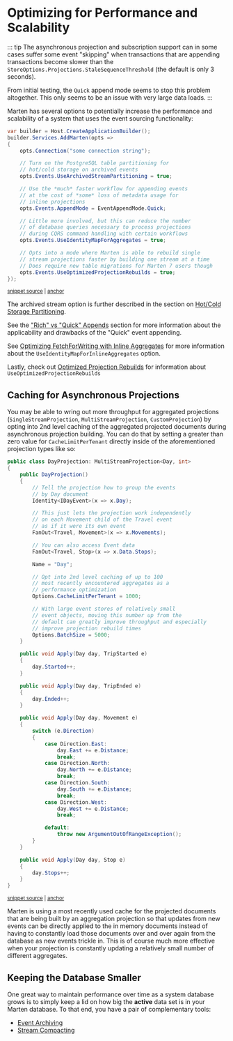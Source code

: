 # Optimizing for Performance and Scalability <Badge type="tip" text="7.25" />

::: tip
The asynchronous projection and subscription support can in some cases suffer some event "skipping" when transactions
that are appending transactions become slower than the `StoreOptions.Projections.StaleSequenceThreshold` (the default is only 3 seconds).

From initial testing, the `Quick` append mode seems to stop this problem altogether. This only seems to be an issue with 
very large data loads.
:::

Marten has several options to potentially increase the performance and scalability of a system that uses
the event sourcing functionality:

<!-- snippet: sample_turn_on_optimizations_for_event_sourcing -->
<a id='snippet-sample_turn_on_optimizations_for_event_sourcing'></a>
```cs
var builder = Host.CreateApplicationBuilder();
builder.Services.AddMarten(opts =>
{
    opts.Connection("some connection string");

    // Turn on the PostgreSQL table partitioning for
    // hot/cold storage on archived events
    opts.Events.UseArchivedStreamPartitioning = true;

    // Use the *much* faster workflow for appending events
    // at the cost of *some* loss of metadata usage for
    // inline projections
    opts.Events.AppendMode = EventAppendMode.Quick;

    // Little more involved, but this can reduce the number
    // of database queries necessary to process projections
    // during CQRS command handling with certain workflows
    opts.Events.UseIdentityMapForAggregates = true;

    // Opts into a mode where Marten is able to rebuild single
    // stream projections faster by building one stream at a time
    // Does require new table migrations for Marten 7 users though
    opts.Events.UseOptimizedProjectionRebuilds = true;
});
```
<sup><a href='https://github.com/JasperFx/marten/blob/master/src/EventSourcingTests/Examples/Optimizations.cs#L32-L59' title='Snippet source file'>snippet source</a> | <a href='#snippet-sample_turn_on_optimizations_for_event_sourcing' title='Start of snippet'>anchor</a></sup>
<!-- endSnippet -->

The archived stream option is further described in the section on [Hot/Cold Storage Partitioning](/events/archiving.html#hot-cold-storage-partitioning).

See the ["Rich" vs "Quick" Appends](/events/appending.html#rich-vs-quick-appends) section for more information about the
applicability and drawbacks of the "Quick" event appending.

See [Optimizing FetchForWriting with Inline Aggregates](/scenarios/command_handler_workflow.html#optimizing-fetchforwriting-with-inline-aggregates) for more information
about the `UseIdentityMapForInlineAggregates` option.

Lastly, check out [Optimized Projection Rebuilds](/events/projections/rebuilding.html#optimized-projection-rebuilds) for information about `UseOptimizedProjectionRebuilds`

## Caching for Asynchronous Projections

You may be able to wring out more throughput for aggregated projections (`SingleStreamProjection`, `MultiStreamProjection`, `CustomProjection`)
by opting into 2nd level caching of the aggregated projected documents during asynchronous projection building. You can
do that by setting a greater than zero value for `CacheLimitPerTenant` directly inside of the aforementioned projection types
like so:

<!-- snippet: sample_showing_fanout_rules -->
<a id='snippet-sample_showing_fanout_rules'></a>
```cs
public class DayProjection: MultiStreamProjection<Day, int>
{
    public DayProjection()
    {
        // Tell the projection how to group the events
        // by Day document
        Identity<IDayEvent>(x => x.Day);

        // This just lets the projection work independently
        // on each Movement child of the Travel event
        // as if it were its own event
        FanOut<Travel, Movement>(x => x.Movements);

        // You can also access Event data
        FanOut<Travel, Stop>(x => x.Data.Stops);

        Name = "Day";

        // Opt into 2nd level caching of up to 100
        // most recently encountered aggregates as a
        // performance optimization
        Options.CacheLimitPerTenant = 1000;

        // With large event stores of relatively small
        // event objects, moving this number up from the
        // default can greatly improve throughput and especially
        // improve projection rebuild times
        Options.BatchSize = 5000;
    }

    public void Apply(Day day, TripStarted e)
    {
        day.Started++;
    }

    public void Apply(Day day, TripEnded e)
    {
        day.Ended++;
    }

    public void Apply(Day day, Movement e)
    {
        switch (e.Direction)
        {
            case Direction.East:
                day.East += e.Distance;
                break;
            case Direction.North:
                day.North += e.Distance;
                break;
            case Direction.South:
                day.South += e.Distance;
                break;
            case Direction.West:
                day.West += e.Distance;
                break;

            default:
                throw new ArgumentOutOfRangeException();
        }
    }

    public void Apply(Day day, Stop e)
    {
        day.Stops++;
    }
}
```
<sup><a href='https://github.com/JasperFx/marten/blob/master/src/DaemonTests/Aggregations/multi_stream_projections.cs#L220-L290' title='Snippet source file'>snippet source</a> | <a href='#snippet-sample_showing_fanout_rules' title='Start of snippet'>anchor</a></sup>
<!-- endSnippet -->

Marten is using a most recently used cache for the projected documents that are being built by an aggregation projection
so that updates from new events can be directly applied to the in memory documents instead of having to constantly
load those documents over and over again from the database as new events trickle in. This is of course much more effective
when your projection is constantly updating a relatively small number of different aggregates.

## Keeping the Database Smaller

One great way to maintain performance over time as a system database grows is to simply keep a lid on how big the **active**
data set is in your Marten database. To that end, you have a pair of complementary tools:

* [Event Archiving](/events/archiving)
* [Stream Compacting](/events/compacting)
